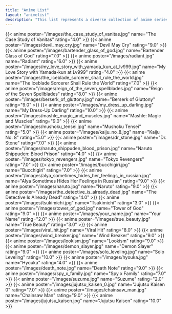 ```yaml
---
title: "Anime List"
layout: "animelist"
description: "This list represents a diverse collection of anime series I've completed, each thoughtfully rated based on narrative depth, character development, visual presentation, and overall impact on me as a viewer."
---
```


{{< anime poster="/images/the_case_study_of_vanitas.jpg" name="The Case Study of Vanitas" rating="4.0" >}}
{{< anime poster="/images/devil_may_cry.jpg" name="Devil May Cry" rating="9.0" >}}
{{< anime poster="/images/bartender_glass_of_god.jpg" name="Bartender Glass of God" rating="7.0" >}}
{{< anime poster="/images/radiant.jpg" name="Radiant" rating="6.0" >}}
{{< anime poster="/images/my_love_story_with_yamada_kun_at_lv999.jpg" name="My Love Story with Yamada-kun at Lv999" rating="4.0" >}}
{{< anime poster="/images/the_iceblade_sorcerer_shall_rule_the_world.jpg" name="The Iceblade Sorcerer Shall Rule the World" rating="7.0" >}}
{{< anime poster="/images/reign_of_the_seven_spellblades.jpg" name="Reign of the Seven Spellblades" rating="8.0" >}}
{{< anime poster="/images/berserk_of_gluttony.jpg" name="Berserk of Gluttony" rating="9.0" >}}
{{< anime poster="/images/my_dress_up_darling.jpg" name="My Dress-Up Darling" rating="10.0" >}}
{{< anime poster="/images/mashle_magic_and_muscles.jpg" name="Mashle: Magic and Muscles" rating="9.0" >}}
{{< anime poster="/images/mushoku_tensei.jpg" name="Mushoku Tensei" rating="5.0" >}}
{{< anime poster="/images/kaiju_no_8.jpg" name="Kaiju No. 8" rating="5.0" >}}
{{< anime poster="/images/dr_stone.jpg" name="Dr. Stone" rating="7.0" >}}
{{< anime poster="/images/naruto_shippuden_blood_prison.jpg" name="Naruto Shippuden: Blood Prison" rating="4.0" >}}
{{< anime poster="/images/tokyo_revengers.jpg" name="Tokyo Revengers" rating="7.0" >}}
{{< anime poster="/images/bucchigiri.jpg" name="Bucchigiri" rating="7.0" >}}
{{< anime poster="/images/alya_sometimes_hides_her_feelings_in_russian.jpg" name="Alya Sometimes Hides Her Feelings in Russian" rating="9.0" >}}
{{< anime poster="/images/naruto.jpg" name="Naruto" rating="9.0" >}}
{{< anime poster="/images/the_detective_is_already_dead.jpg" name="The Detective Is Already Dead" rating="4.0" >}}
{{< anime poster="/images/tsukimichi.jpg" name="Tsukimichi" rating="3.0" >}}
{{< anime poster="/images/tower_of_god.jpg" name="Tower of God" rating="9.0" >}}
{{< anime poster="/images/your_name.jpg" name="Your Name" rating="2.0" >}}
{{< anime poster="/images/true_beauty.jpg" name="True Beauty" rating="3.0" >}}
{{< anime poster="/images/viral_hit.jpg" name="Viral Hit" rating="8.0" >}}
{{< anime poster="/images/wind_breaker.jpg" name="Wind Breaker" rating="9.0" >}}
{{< anime poster="/images/lookism.jpg" name="Lookism" rating="9.0" >}}
{{< anime poster="/images/demon_slayer.jpg" name="Demon Slayer" rating="9.0" >}}
{{< anime poster="/images/solo_leveling.jpg" name="Solo Leveling" rating="10.0" >}}
{{< anime poster="/images/hyouka.jpg" name="Hyouka" rating="4.0" >}}
{{< anime poster="/images/death_note.jpg" name="Death Note" rating="9.0" >}}
{{< anime poster="/images/spy_x_family.jpg" name="Spy x Family" rating="7.0" >}}
{{< anime poster="/images/suzume.jpg" name="Suzume" rating="2.0" >}}
{{< anime poster="/images/jujutsu_kaisen_0.jpg" name="Jujutsu Kaisen 0" rating="7.0" >}}
{{< anime poster="/images/chainsaw_man.jpg" name="Chainsaw Man" rating="9.0" >}}
{{< anime poster="/images/jujutsu_kaisen.jpg" name="Jujutsu Kaisen" rating="10.0" >}}